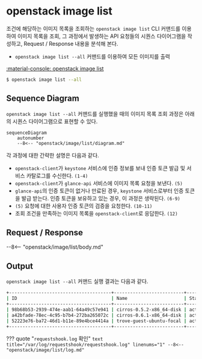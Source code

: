 # openstack image list

조건에 해당하는 이미지 목록을 조회하는 `openstack image list` CLI 커맨드를 이용하여 이미지 목록을 조회, 그 과정에서 발생하는 API 요청들의 시퀀스 다이어그램을 작성하고, Request / Response 내용을 분석해 본다.  

* `openstack image list --all` 커맨드를 이용하여 모든 이미지를 출력

[:material-console: openstack image list](https://docs.openstack.org/python-openstackclient/zed/cli/command-objects/image-v2.html#image-list)
``` bash title=""
$ openstack image list --all
```

## Sequence Diagram

`openstack image list --all` 커맨드를 실행했을 때의 이미지 목록 조회 과정은 아래의 시퀀스 다이어그램으로 표현할 수 있다.  

``` mermaid
sequenceDiagram
    autonumber
    --8<-- "openstack/image/list/diagram.md"
```

각 과정에 대한 간략한 설명은 다음과 같다.   

* `openstack-client`가 `keystone` 서비스에 인증 정보를 보내 인증 토큰 발급 및 서비스 카탈로그를 수신한다. `(1-4)`
* `openstack-client`가 `glance-api` 서비스에 이미지 목록 요청을 보낸다. `(5)`
* `glance-api`의 인증 토큰이 없거나 만료된 경우, `keystone` 서비스로부터 인증 토큰을 발급 받는다. 인증 토큰을 보유하고 있는 경우, 이 과정은 생략된다. `(6-9)`  
* `(5)` 요청에 대한 사용자 인증 토큰의 검증을 요청한다. `(10-11)`
* 조회 조건을 만족하는 이미지 목록을 `openstack-client`로 응답한다. `(12)`

## Request / Response

--8<-- "openstack/image/list/body.md"

## Output

`openstack image list --all` 커맨드 실행 결과는 다음과 같다.  

``` bash title="openstack image list --all"
+--------------------------------------+--------------------------+--------+
| ID                                   | Name                     | Status |
+--------------------------------------+--------------------------+--------+
| 98b68b53-2939-474e-aab1-64a49c57e941 | cirros-0.5.2-x86_64-disk | active |
| a42bfade-78ec-4c95-b7b4-272ba265072c | cirros-0.6.1-x86_64-disk | active |
| 52223e76-ba72-46d1-b11e-89e4bce4414a | trove-guest-ubuntu-focal | active |
+--------------------------------------+--------------------------+--------+
```

??? quote "`requestshook.log` 확인"
    ``` text title="/var/log/requestshook/requestshook.log" linenums="1"
    --8<-- "openstack/image/list/log.md"
    ```
